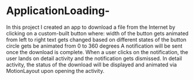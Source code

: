 # ApplicationLoading-
In this project I  created an app to download a file from the Internet by clicking on a custom-built button where: 
width of the button gets animated from left to right text gets changed based on different states of the button circle
gets be animated from 0 to 360 degrees A notification will be sent once the download is complete. When a user clicks on 
the notification, the user lands on detail activity and the notification gets dismissed. In detail activity, the status
of the download will be displayed and animated via MotionLayout upon opening the activity.
